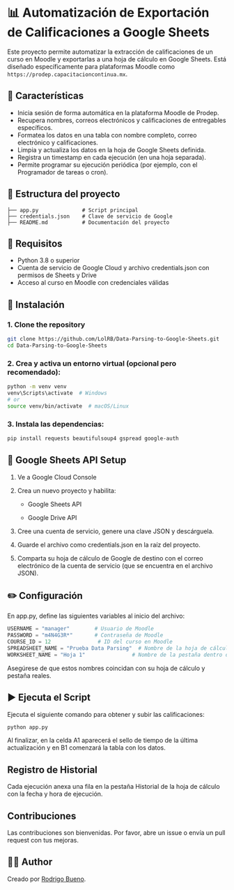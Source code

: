 # 📊 Automatización de Exportación de Calificaciones a Google Sheets

Este proyecto permite automatizar la extracción de calificaciones de un curso en Moodle y exportarlas a una hoja de cálculo en Google Sheets. Está diseñado específicamente para plataformas Moodle como `https://prodep.capacitacioncontinua.mx`.

## 🚀 Características

- Inicia sesión de forma automática en la plataforma Moodle de Prodep.
- Recupera nombres, correos electrónicos y calificaciones de entregables específicos.
- Formatea los datos en una tabla con nombre completo, correo electrónico y calificaciones.
- Limpia y actualiza los datos en la hoja de Google Sheets definida.
- Registra un timestamp en cada ejecución (en una hoja separada).
- Permite programar su ejecución periódica (por ejemplo, con el Programador de tareas o cron).

## 📂 Estructura del proyecto

```
├── app.py              # Script principal 
├── credentials.json    # Clave de servicio de Google 
├── README.md           # Documentación del proyecto
```

## 🔧 Requisitos

- Python 3.8 o superior
- Cuenta de servicio de Google Cloud y archivo credentials.json con permisos de Sheets y Drive
- Acceso al curso en Moodle con credenciales válidas

## 🔧 Instalación

### 1. Clone the repository

```bash
git clone https://github.com/LolRB/Data-Parsing-to-Google-Sheets.git
cd Data-Parsing-to-Google-Sheets
```

### 2. Crea y activa un entorno virtual (opcional pero recomendado):

```bash
python -m venv venv
venv\Scripts\activate  # Windows
# or
source venv/bin/activate  # macOS/Linux
```

### 3. Instala las dependencias:

```bash
pip install requests beautifulsoup4 gspread google-auth
```

## 📄 Google Sheets API Setup

1. Ve a Google Cloud Console

2. Crea un nuevo proyecto y habilita:

    - Google Sheets API

    - Google Drive API

3. Cree una cuenta de servicio, genere una clave JSON y descárguela.

4. Guarde el archivo como credentials.json en la raíz del proyecto.

5. Comparta su hoja de cálculo de Google de destino con el correo electrónico de la cuenta de servicio (que se encuentra en el archivo JSON).

## ✏️ Configuración

En app.py, define las siguientes variables al inicio del archivo:

```python
USERNAME = "manager"        # Usuario de Moodle
PASSWORD = "m4N4G3R*"       # Contraseña de Moodle
COURSE_ID = 12               # ID del curso en Moodle
SPREADSHEET_NAME = "Prueba Data Parsing"  # Nombre de la hoja de cálculo en Google Sheets
WORKSHEET_NAME = "Hoja 1"               # Nombre de la pestaña dentro de la hoja
```
Asegúrese de que estos nombres coincidan con su hoja de cálculo y pestaña reales.

## ▶️ Ejecuta el Script

Ejecuta el siguiente comando para obtener y subir las calificaciones:

```bash
python app.py
```
Al finalizar, en la celda A1 aparecerá el sello de tiempo de la última actualización y en B1 comenzará la tabla con los datos.

##  Registro de Historial

Cada ejecución anexa una fila en la pestaña Historial de la hoja de cálculo con la fecha y hora de ejecución.

## Contribuciones

Las contribuciones son bienvenidas. Por favor, abre un issue o envía un pull request con tus mejoras.

## 🧑‍💻 Author

Creado por [Rodrigo Bueno](https://github.com/LolRB).
